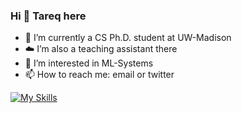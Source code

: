 ### Hi 👋 Tareq here

- 🔭 I’m currently a CS Ph.D. student at UW-Madison
- ☁️ I’m also a teaching assistant there
- 🌱 I’m interested in ML-Systems
- 📫 How to reach me: email or twitter

[![My Skills](https://skillicons.dev/icons?i=python,pytorch,cpp,js,java,rust,arduino)](https://skillicons.dev)
